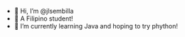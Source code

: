 - 👋 Hi, I’m @jlsembilla
- 👀 A Filipino student!
- 🌱 I’m currently learning Java and hoping to try phython!

<!---
jlsembilla/jlsembilla is a ✨ special ✨ repository because its `README.md` (this file) appears on your GitHub profile.
You can click the Preview link to take a look at your changes.
--->
